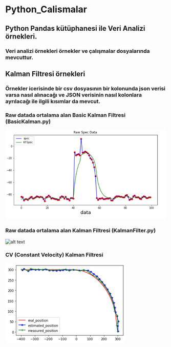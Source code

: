 # Python_Calismalar
## Python Pandas kütüphanesi ile Veri Analizi örnekleri.
### Veri analizi örnekleri örnekler ve çalışmalar dosyalarında mevcuttur.
## Kalman Filtresi örnekleri
### Örnekler icerisinde bir csv dosyasının bir kolonunda json verisi varsa nasıl alınacağı ve JSON verisinin nasıl kolonlara ayrılacağı ile ilgili kısımlar da mevcut.
### Raw datada ortalama alan Basic Kalman Filtresi (BasicKalman.py)
![alt text](https://github.com/serdarkocerr/Python_Calismalar/blob/master/images/basicKalmanImage.PNG)
### Raw datada ortalama alan  Kalman Filtresi (KalmanFilter.py)
![alt text](https://github.com/serdarkocerr/Python_Calismalar/blob/master/images/KalmanF%E2%80%8EilterAvg.PNG)
### CV (Constant Velocity) Kalman Filtresi
![alt text](https://github.com/serdarkocerr/Python_Calismalar/blob/master/images/cvKalmanFilter.png)

